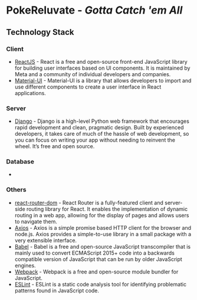 # PokeReluvate - _Gotta Catch 'em All_

## Technology Stack
### Client
- [ReactJS](https://reactjs.org/) - React is a free and open-source front-end JavaScript library for building user interfaces based on UI components. It is maintained by Meta and a community of individual developers and companies.
- [Material-UI](https://mui.com/) - Material-UI is a library that allows developers to import and use different components to create a user interface in React applications.

### Server
- [Django](https://www.djangoproject.com/) - Django is a high-level Python web framework that encourages rapid development and clean, pragmatic design. Built by experienced developers, it takes care of much of the hassle of web development, so you can focus on writing your app without needing to reinvent the wheel. It’s free and open source.

### Database
- 

### Others
- [react-router-dom](https://reactrouter.com/) - React Router is a fully-featured client and server-side routing library for React. It enables the implementation of dynamic routing in a web app, allowing for the display of pages and allows users to navigate them.
- [Axios](https://axios-http.com/) - Axios is a simple promise based HTTP client for the browser and node.js. Axios provides a simple-to-use library in a small package with a very extensible interface.
- [Babel](https://babeljs.io/) - Babel is a free and open-source JavaScript transcompiler that is mainly used to convert ECMAScript 2015+ code into a backwards compatible version of JavaScript that can be run by older JavaScript engines.
- [Webpack](https://webpack.js.org/) - Webpack is a free and open-source module bundler for JavaScript.
- [ESLint](https://eslint.org/) - ESLint is a static code analysis tool for identifying problematic patterns found in JavaScript code.